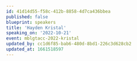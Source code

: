 ```yaml
---
id: 41d14d55-f58c-412b-8858-4d7ca436bbea
published: false
blueprint: speakers
title: 'Hayden Kristal'
speaking_on: '2022-10-21'
event: mblgtacc-2022-kristal
updated_by: cc1d6f85-bab6-480d-8bd1-226c3d628cb2
updated_at: 1661518597
---
```

